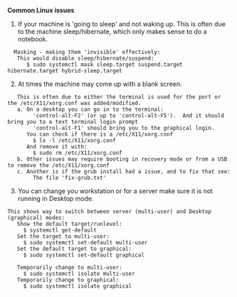 **Common Linux issues**


1. If your machine is 'going to sleep' and not waking up.  This is often due to the machine sleep/hibernate, which only makes sense to do a notebook.
```
  Masking - making them 'invisible' effectively:
   This would disable sleep/hibernate/suspend:
      $ sudo systemctl mask sleep.target suspend.target hibernate.target hybrid-sleep.target
```
2. At times the machine may come up with a blank screen.  
```
   This is often due to either the terminal is used for the port or the /etc/X11/xorg.conf was added/modified.
   a. On a desktop you can go in to the terminal:
        'control-alt-F2' (or up to 'control-alt-F5').  And it should bring you to a text terminal login prompt
        'control-alt-F1' should bring you to the graphical login.
      You can check if there is a /etc/X11/xorg.conf
        $ ls -l /etc/X11/xorg.conf
      And remove it with:
        $ sudo rm /etc/X11/xorg.conf
   b. Other issues may require booting in recovery mode or from a USB to remove the /etc/X11/xorg.conf
   c. Another is if the grub install had a issue, and to fix that see:
        The file 'fix-grub.txt'
```
3. You can change you workstation or for a server make sure it is not running in Desktop mode.
```
This shows way to switch between server (multi-user) and Desktop (graphical) modes:
   Show the default target/runlevel:
     $ systemctl get-default
   Set the target to multi-user:
     $ sudo systemctl set-default multi-user
   Set the default target to graphical:
     $ sudo systemctl set-default graphical

   Temporarily change to multi-user:
     $ sudo systemctl isolate multi-user
   Temporarily change to graphical:
     $ sudo systemctl isolate graphical
```
